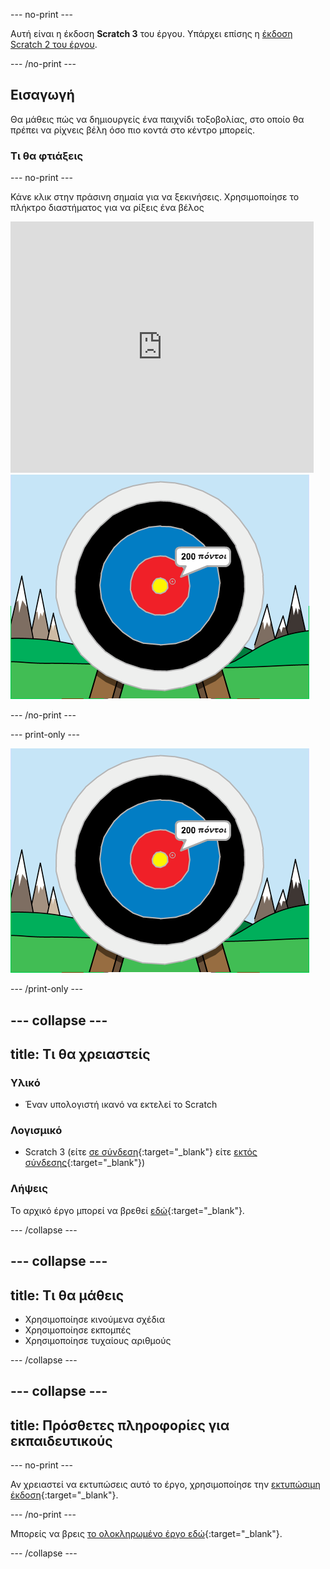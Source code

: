 --- no-print ---

Αυτή είναι η έκδοση **Scratch 3** του έργου. Υπάρχει επίσης η [έκδοση Scratch 2 του έργου](https://projects.raspberrypi.org/en/projects/archery-scratch2).

--- /no-print ---

## Εισαγωγή

Θα μάθεις πώς να δημιουργείς ένα παιχνίδι τοξοβολίας, στο οποίο θα πρέπει να ρίχνεις βέλη όσο πιο κοντά στο κέντρο μπορείς.

### Τι θα φτιάξεις

--- no-print ---

Κάνε κλικ στην πράσινη σημαία για να ξεκινήσεις. Χρησιμοποίησε το πλήκτρο διαστήματος για να ρίξεις ένα βέλος

<div class="scratch-preview">
  <iframe allowtransparency="true" width="485" height="402" src="https://scratch.mit.edu/projects/embed/382057891/?autostart=false" frameborder="0" scrolling="no"></iframe>
  <img src="images/archery-final.png">
</div>

--- /no-print ---

--- print-only ---

![ολοκληρωμένο έργο](images/archery-final.png)

--- /print-only ---

--- collapse ---
---
title: Τι θα χρειαστείς
---
### Υλικό

+ Έναν υπολογιστή ικανό να εκτελεί το Scratch

### Λογισμικό

+ Scratch 3 (είτε [σε σύνδεση](http://rpf.io/scratchon){:target="_blank"} είτε [εκτός σύνδεσης](http://rpf.io/scratchoff){:target="_blank"})

### Λήψεις

Το αρχικό έργο μπορεί να βρεθεί [εδώ](http://rpf.io/p/el-GR/archery-go){:target="_blank"}.

--- /collapse ---

--- collapse ---
---
title: Τι θα μάθεις
---
+ Χρησιμοποίησε κινούμενα σχέδια 
+ Χρησιμοποίησε εκπομπές
+ Χρησιμοποίησε τυχαίους αριθμούς

--- /collapse ---

--- collapse ---
---
title: Πρόσθετες πληροφορίες για εκπαιδευτικούς
---
--- no-print ---

Αν χρειαστεί να εκτυπώσεις αυτό το έργο, χρησιμοποίησε την [εκτυπώσιμη έκδοση](https://projects.raspberrypi.org/el-GR/projects/archery/print){:target="_blank"}.

--- /no-print ---

Μπορείς να βρεις [το ολοκληρωμένο έργο εδώ](http://rpf.io/p/el-GR/archery-get){:target="_blank"}.

--- /collapse ---